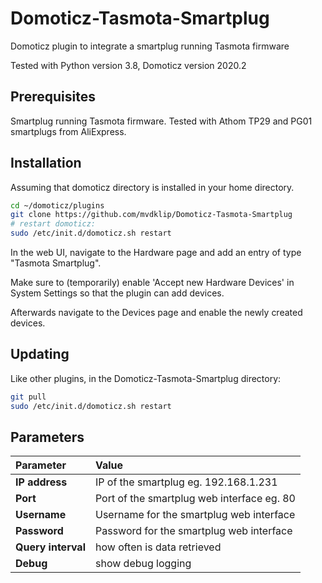 # Domoticz-Tasmota-Smartplug
Domoticz plugin to integrate a smartplug running Tasmota firmware

Tested with Python version 3.8, Domoticz version 2020.2

## Prerequisites

Smartplug running Tasmota firmware. Tested with Athom TP29 and PG01 smartplugs from AliExpress.

## Installation

Assuming that domoticz directory is installed in your home directory.

```bash
cd ~/domoticz/plugins
git clone https://github.com/mvdklip/Domoticz-Tasmota-Smartplug
# restart domoticz:
sudo /etc/init.d/domoticz.sh restart
```
In the web UI, navigate to the Hardware page and add an entry of type "Tasmota Smartplug".

Make sure to (temporarily) enable 'Accept new Hardware Devices' in System Settings so that the plugin can add devices.

Afterwards navigate to the Devices page and enable the newly created devices.

## Updating

Like other plugins, in the Domoticz-Tasmota-Smartplug directory:
```bash
git pull
sudo /etc/init.d/domoticz.sh restart
```

## Parameters

| Parameter | Value |
| :--- | :--- |
| **IP address** | IP of the smartplug eg. 192.168.1.231 |
| **Port** | Port of the smartplug web interface eg. 80 |
| **Username** | Username for the smartplug web interface |
| **Password** | Password for the smartplug web interface |
| **Query interval** | how often is data retrieved |
| **Debug** | show debug logging |
